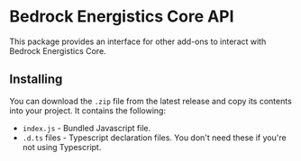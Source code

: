 # Bedrock Energistics Core API

This package provides an interface for other add-ons to interact with Bedrock Energistics Core.

## Installing

You can download the `.zip` file from the latest release and copy its contents into your project. It contains the following:

- `index.js` - Bundled Javascript file.
- `.d.ts` files - Typescript declaration files. You don't need these if you're not using Typescript.
